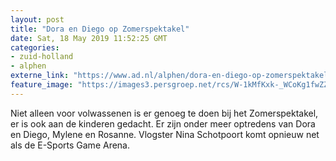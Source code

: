 ```yaml
---
layout: post
title: "Dora en Diego op Zomerspektakel"
date: Sat, 18 May 2019 11:52:25 GMT
categories: 
- zuid-holland 
- alphen 
externe_link: "https://www.ad.nl/alphen/dora-en-diego-op-zomerspektakel~ab9ec0b9/"
feature_image: "https://images3.persgroep.net/rcs/W-1kMfKxk-_WCoKg1fwZZ18xIrM/diocontent/53823185/_fitwidth/400/?appId=21791a8992982cd8da851550a453bd7f&quality=0.7"
---
```


Niet alleen voor volwassenen is er genoeg te doen bij het Zomerspektakel, er is ook aan de kinderen gedacht. Er zijn onder meer optredens van Dora en Diego, Mylene en Rosanne. Vlogster Nina Schotpoort komt opnieuw net als de E-Sports Game Arena.
